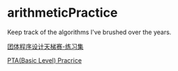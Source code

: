 # arithmeticPractice
Keep track of the algorithms I've brushed over the years.

[团体程序设计天梯赛-练习集](./exercise)

[PTA(Basic Level) Pracrice](./Basical)

